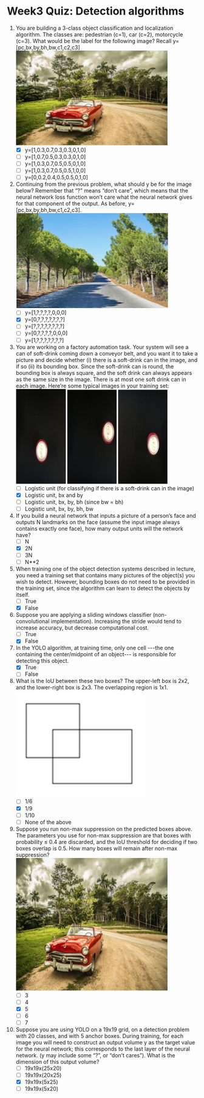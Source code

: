 # Week3 Quiz: Detection algorithms

1. You are building a 3-class object classification and localization algorithm. The classes are: pedestrian (c=1), car (c=2), motorcycle (c=3). What would be the label for the following image? Recall y=[pc,bx,by,bh,bw,c1,c2,c3]
   <br/><img src="./nb_images/q1.png" width="400" height="250"><br/>
   - [x] y=[1,0.3,0.7,0.3,0.3,0,1,0]
   - [ ] y=[1,0.7,0.5,0.3,0.3,0,1,0]
   - [ ] y=[1,0.3,0.7,0.5,0.5,0,1,0]
   - [ ] y=[1,0.3,0.7,0.5,0.5,1,0,0]
   - [ ] y=[0,0.2,0.4,0.5,0.5,0,1,0]
   
2. Continuing from the previous problem, what should y be for the image below? Remember that “?” means “don’t care”, which means that the neural network loss function won’t care what the neural network gives for that component of the output. As before, y=[pc,bx,by,bh,bw,c1,c2,c3].
   <br/><img src="./nb_images/q2.png" width="400" height="250"><br/>
   - [ ] y=[1,?,?,?,?,0,0,0]
   - [x] y=[0,?,?,?,?,?,?,?]
   - [ ] y=[?,?,?,?,?,?,?,?]
   - [ ] y=[0,?,?,?,?,0,0,0]
   - [ ] y=[1,?,?,?,?,?,?,?]
   
3. You are working on a factory automation task. Your system will see a can of soft-drink coming down a conveyor belt, and you want it to take a picture and decide whether (i) there is a soft-drink can in the image, and if so (ii) its bounding box. Since the soft-drink can is round, the bounding box is always square, and the soft drink can always appears as the same size in the image. There is at most one soft drink can in each image. Here’re some typical images in your training set:
   <br/><img src="./nb_images/q3.png" width="400" height="250"><br/>
   - [ ] Logistic unit (for classifying if there is a soft-drink can in the image)
   - [x] Logistic unit, bx and by
   - [ ] Logistic unit, bx, by, bh (since bw = bh)
   - [ ] Logistic unit, bx, by, bh, bw
   
4. If you build a neural network that inputs a picture of a person’s face and outputs N landmarks on the face (assume the input image always contains exactly one face), how many output units will the network have?
   - [ ] N
   - [x] 2N
   - [ ] 3N
   - [ ] N**2

5. When training one of the object detection systems described in lecture, you need a training set that contains many pictures of the object(s) you wish to detect. However, bounding boxes do not need to be provided in the training set, since the algorithm can learn to detect the objects by itself.
   - [ ] True
   - [x] False

6. Suppose you are applying a sliding windows classifier (non-convolutional implementation). Increasing the stride would tend to increase accuracy, but decrease computational cost.
   - [ ] True
   - [x] False

7. In the YOLO algorithm, at training time, only one cell ---the one containing the center/midpoint of an object--- is responsible for detecting this object.
   - [x] True 
   - [ ] False
   
8. What is the IoU between these two boxes? The upper-left box is 2x2, and the lower-right box is 2x3. The overlapping region is 1x1.
   ![q8](./nb_images/q8.png)
   - [ ] 1/6
   - [x] 1/9
   - [ ] 1/10
   - [ ] None of the above
   
9. Suppose you run non-max suppression on the predicted boxes above. The parameters you use for non-max suppression are that boxes with probability ≤ 0.4 are discarded, and the IoU threshold for deciding if two boxes overlap is 0.5. How many boxes will remain after non-max suppression?
   <br/><img src="./nb_images/q1.png" width="400" height="350"><br/>
   - [ ] 3
   - [ ] 4
   - [x] 5
   - [ ] 6
   - [ ] 7
10. Suppose you are using YOLO on a 19x19 grid, on a detection problem with 20 classes, and with 5 anchor boxes. During training, for each image you will need to construct an output volume y as the target value for the neural network; this corresponds to the last layer of the neural network. (y may include some “?”, or “don’t cares”). What is the dimension of this output volume?
      - [ ] 19x19x(25x20)
      - [ ] 19x19x(20x25)
      - [x] 19x19x(5x25)
      - [ ] 19x19x(5x20)
